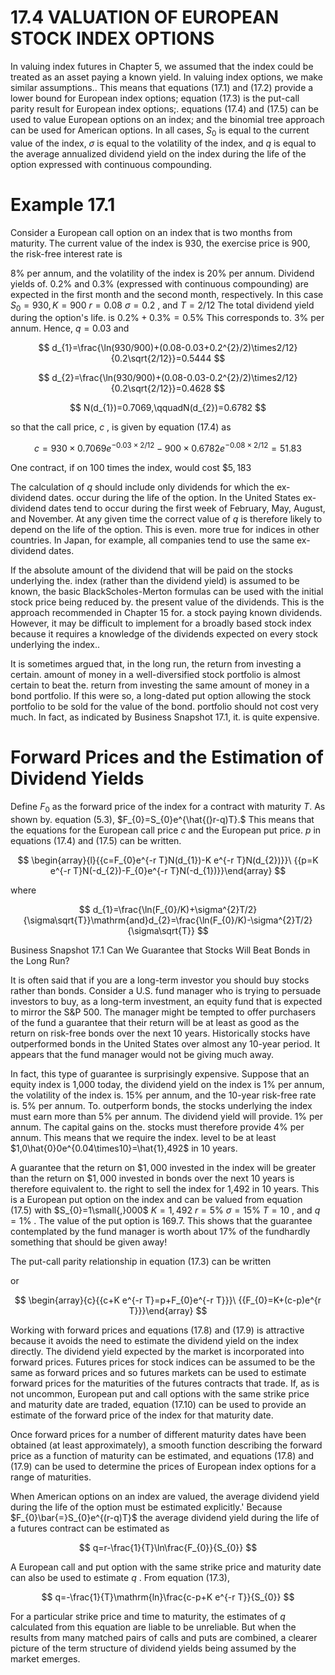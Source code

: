 # 17.4 VALUATION OF EUROPEAN STOCK INDEX OPTIONS  

In valuing index futures in Chapter 5, we assumed that the index could be treated as an asset paying a known yield. In valuing index options, we make similar assumptions.. This means that equations (17.1) and (17.2) provide a lower bound for European index options; equation (17.3) is the put-call parity result for European index options;. equations (17.4) and (17.5) can be used to value European options on an index; and the binomial tree approach can be used for American options. In all cases, $S_{0}$ is equal to the current value of the index, $\sigma$ is equal to the volatility of the index, and $q$ is equal to the average annualized dividend yield on the index during the life of the option expressed with continuous compounding.  

# Example 17.1  

Consider a European call option on an index that is two months from maturity. The current value of the index is 930, the exercise price is 900, the risk-free interest rate is  

$8\%$ per annum, and the volatility of the index is $20\%$ per annum. Dividend yields of. $0.2\%$ and $0.3\%$ (expressed with continuous compounding) are expected in the first month and the second month, respectively. In this case $S_{0}=930,K=900$ $r=0.08$ $\sigma=0.2$ , and $T=2/12$ The total dividend yield during the option's life. is $0.2\%+0.3\%=0.5\%$ This corresponds to. $3\%$ per annum. Hence, $q=0.03$ and  

$$
d_{1}=\frac{\ln(930/900)+(0.08-0.03+0.2^{2}/2)\times2/12}{0.2\sqrt{2/12}}=0.5444
$$  

$$
d_{2}=\frac{\ln(930/900)+(0.08-0.03-0.2^{2}/2)\times2/12}{0.2\sqrt{2/12}}=0.4628
$$  

$$
N(d_{1})=0.7069,\qquadN(d_{2})=0.6782
$$  

so that the call price, $c$ , is given by equation (17.4) as  

$$
c=930\times0.7069e^{-0.03\times2/12}-900\times0.6782e^{-0.08\times2/12}=51.83
$$  

One contract, if on 100 times the index, would cost $\$5,183$  

The calculation of $q$ should include only dividends for which the ex-dividend dates. occur during the life of the option. In the United States ex-dividend dates tend to occur during the first week of February, May, August, and November. At any given time the correct value of $q$ is therefore likely to depend on the life of the option. This is even. more true for indices in other countries. In Japan, for example, all companies tend to use the same ex-dividend dates.  

If the absolute amount of the dividend that will be paid on the stocks underlying the. index (rather than the dividend yield) is assumed to be known, the basic BlackScholes-Merton formulas can be used with the initial stock price being reduced by. the present value of the dividends. This is the approach recommended in Chapter 15 for. a stock paying known dividends. However, it may be difficult to implement for a broadly based stock index because it requires a knowledge of the dividends expected on every stock underlying the index..  

It is sometimes argued that, in the long run, the return from investing a certain. amount of money in a well-diversified stock portfolio is almost certain to beat the. return from investing the same amount of money in a bond portfolio. If this were so, a long-dated put option allowing the stock portfolio to be sold for the value of the bond. portfolio should not cost very much. In fact, as indicated by Business Snapshot 17.1, it. is quite expensive.  

# Forward Prices and the Estimation of Dividend Yields  

Define $F_{0}$ as the forward price of the index for a contract with maturity $T.$ As shown by. equation (5.3), $F_{0}=S_{0}e^{\hat{(}r-q)T}.$ This means that the equations for the European call price $c$ and the European put price. $p$ in equations (17.4) and (17.5) can be written.  

$$
\begin{array}{l}{{c=F_{0}e^{-r T}N(d_{1})-K e^{-r T}N(d_{2})}}\ {{p=K e^{-r T}N(-d_{2})-F_{0}e^{-r T}N(-d_{1})}}\end{array}
$$  

where  

$$
d_{1}=\frac{\ln(F_{0}/K)+\sigma^{2}T/2}{\sigma\sqrt{T}}\mathrm{and}d_{2}=\frac{\ln(F_{0}/K)-\sigma^{2}T/2}{\sigma\sqrt{T}}
$$  

Business Snapshot 17.1 Can We Guarantee that Stocks Will Beat Bonds in the Long Run?  

It is often said that if you are a long-term investor you should buy stocks rather than bonds. Consider a U.S. fund manager who is trying to persuade investors to buy, as a long-term investment, an equity fund that is expected to mirror the S&P 500. The manager might be tempted to offer purchasers of the fund a guarantee that their return will be at least as good as the return on risk-free bonds over the next 10 years. Historically stocks have outperformed bonds in the United States over almost any 10-year period. It appears that the fund manager would not be giving much away.  

In fact, this type of guarantee is surprisingly expensive. Suppose that an equity index is 1,000 today, the dividend yield on the index is $1\%$ per annum, the volatility of the index is. $15\%$ per annum, and the 10-year risk-free rate is. $5\%$ per annum. To. outperform bonds, the stocks underlying the index must earn more than $5\%$ per annum. The dividend yield will provide. $1\%$ per annum. The capital gains on the. stocks must therefore provide $4\%$ per annum. This means that we require the index. level to be at least $1,0\hat{0}0e^{0.04\times10}=\hat{1},492$ in 10 years.  

A guarantee that the return on $\$1,000$ invested in the index will be greater than the return on $\$1,000$ invested in bonds over the next 10 years is therefore equivalent to. the right to sell the index for 1,492 in 10 years. This is a European put option on the index and can be valued from equation (17.5) with $S_{0}=1\small{,}000$ $K=1{,}492$ $r=5\%$ $\sigma=15\%$ $T=10$ , and $q=1\%$ . The value of the put option is 169.7. This shows that the guarantee contemplated by the fund manager is worth about $17\%$ of the fundhardly something that should be given away!  

The put-call parity relationship in equation (17.3) can be written  

or  

$$
\begin{array}{c}{{c+K e^{-r T}=p+F_{0}e^{-r T}}}\ {{F_{0}=K+(c-p)e^{r T}}}\end{array}
$$  

Working with forward prices and equations (17.8) and (17.9) is attractive because it avoids the need to estimate the dividend yield on the index directly. The dividend yield expected by the market is incorporated into forward prices. Futures prices for stock indices can be assumed to be the same as forward prices and so futures markets can be used to estimate forward prices for the maturities of the futures contracts that trade. If, as is not uncommon, European put and call options with the same strike price and maturity date are traded, equation (17.10) can be used to provide an estimate of the forward price of the index for that maturity date.  

Once forward prices for a number of different maturity dates have been obtained (at least approximately), a smooth function describing the forward price as a function of maturity can be estimated, and equations (17.8) and (17.9) can be used to determine the prices of European index options for a range of maturities.  

When American options on an index are valued, the average dividend yield during the life of the option must be estimated explicitly.' Because $F_{0}\bar{=}S_{0}e^{(r-q)T}$ the average dividend yield during the life of a futures contract can be estimated as  

$$
q=r-\frac{1}{T}\ln\frac{F_{0}}{S_{0}}
$$  

A European call and put option with the same strike price and maturity date can also be used to estimate $q$ . From equation (17.3),  

$$
q=-\frac{1}{T}\mathrm{ln}\frac{c-p+K e^{-r T}}{S_{0}}
$$  

For a particular strike price and time to maturity, the estimates of $q$ calculated from this equation are liable to be unreliable. But when the results from many matched pairs of calls and puts are combined, a clearer picture of the term structure of dividend yields being assumed by the market emerges.  
